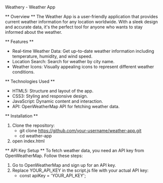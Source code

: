 Weathery - Weather App

** Overview **
The Weather App is a user-friendly application that provides current weather information for any location worldwide. With a sleek design and accurate data, it's the perfect tool for anyone who wants to stay informed about the weather.

** Features **
- Real-time Weather Data: Get up-to-date weather information including temperature, humidity, and wind speed.
- Location Search: Search for weather by city name.
- Weather Icons: Visually appealing icons to represent different weather conditions.

** Technologies Used **
- HTML5: Structure and layout of the app.
- CSS3: Styling and responsive design.
- JavaScript: Dynamic content and interaction.
- API: OpenWeatherMap API for fetching weather data.

** Installation **
1. Clone the repository:
   - git clone https://github.com/your-username/weather-app.git
   - cd weather-app
2. open index.html

** API Key Setup **
To fetch weather data, you need an API key from OpenWeatherMap. Follow these steps:
1. Go to OpenWeatherMap and sign up for an API key.
2. Replace YOUR_API_KEY in the script.js file with your actual API key:
   - const apiKey = 'YOUR_API_KEY';
